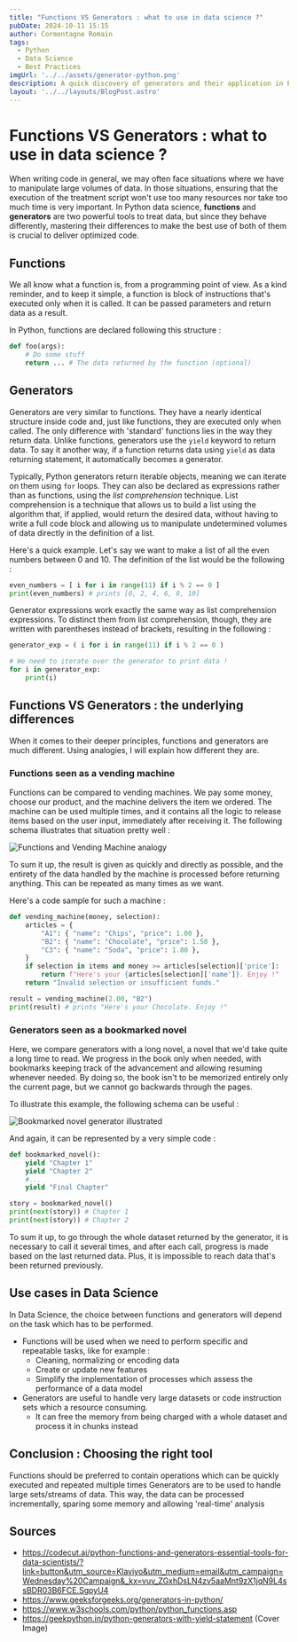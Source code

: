```yaml
---
title: "Functions VS Generators : what to use in data science ?"
pubDate: 2024-10-11 15:15
author: Cormontagne Romain
tags:
  - Python
  - Data Science
  - Best Practices
imgUrl: '../../assets/generator-python.png'
description: A quick discovery of generators and their application in Python. Learning about their use cases and when to prefer them over normal functions
layout: '../../layouts/BlogPost.astro'
---
```


# Functions VS Generators : what to use in data science ?
When writing code in general, we may often face situations where we have to manipulate large volumes of data. In those situations, ensuring that the execution of the treatment script won't use too many resources nor take too much time is very important. In Python data science, **functions** and **generators** are two powerful tools to treat data, but since they behave differently, mastering their differences to make the best use of both of them is crucial to deliver optimized code.

## Functions
We all know what a function is, from a programming point of view. As a kind reminder, and to keep it simple, a function is block of instructions that's executed only when it is called. It can be passed parameters and return data as a result.

In Python, functions are declared following this structure :
```py
def foo(args):
    # Do some stuff
    return ... # The data returned by the function (optional)
```

## Generators
Generators are very similar to functions. They have a nearly identical structure inside code and, just like functions, they are executed only when called. The only difference with 'standard' functions lies in the way they return data. Unlike functions, generators use the `yield` keyword to return data. To say it another way, if a function returns data using `yield` as data returning statement, it automatically becomes a generator.

Typically, Python generators return iterable objects, meaning we can iterate on them using `for` loops. They can also be declared as expressions rather than as functions, using the _list comprehension_ technique. List comprehension is a technique that allows us to build a list using the algorithm that, if applied, would return the desired data, without having to write a full code block and allowing us to manipulate undetermined volumes of data directly in the definition of a list.

Here's a quick example. Let's say we want to make a list of all the even numbers between 0 and 10. The definition of the list would be the following :
```py
even_numbers = [ i for i in range(11) if i % 2 == 0 ]
print(even_numbers) # prints [0, 2, 4, 6, 8, 10]
```

Generator expressions work exactly the same way as list comprehension expressions. To distinct them from list comprehension, though, they are written with parentheses instead of brackets, resulting in the following :
```py
generator_exp = ( i for i in range(11) if i % 2 == 0 )

# We need to iterate over the generator to print data !
for i in generator_exp:
    print(i)
```

## Functions VS Generators : the underlying differences

When it comes to their deeper principles, functions and generators are much different. Using analogies, I will explain how different they are.

### Functions seen as a vending machine

Functions can be compared to vending machines. We pay some money, choose our product, and the machine delivers the item we ordered. The machine can be used multiple times, and it contains all the logic to release items based on the user input, immediately after receiving it. The following schema illustrates that situation pretty well :

![Functions and Vending Machine analogy](https://i0.wp.com/codecut.ai/wp-content/uploads/2024/10/2024-10-07_15-50.png?w=629&ssl=1)

To sum it up, the result is given as quickly and directly as possible, and the entirety of the data handled by the machine is processed before returning anything. This can be repeated as many times as we want.

Here's a code sample for such a machine :
```py
def vending_machine(money, selection):
    articles = { 
        "A1": { "name": "Chips", "price": 1.00 },
        "B2": { "name": "Chocolate", "price": 1.50 },
        "C3": { "name": "Soda", "price": 1.80 },
    }
    if selection in items and money >= articles[selection]['price']:
        return f"Here's your {articles[selection]['name']}. Enjoy !"
    return "Invalid selection or insufficient funds."

result = vending_machine(2.00, "B2")
print(result) # prints "Here's your Chocolate. Enjoy !"
```

### Generators seen as a bookmarked novel

Here, we compare generators with a long novel, a novel that we'd take quite a long time to read. We progress in the book only when needed, with bookmarks keeping track of the advancement and allowing resuming whenever needed. By doing so, the book isn't to be memorized entirely only the current page, but we cannot go backwards through the pages.

To illustrate this example, the following schema can be useful :

![Bookmarked novel generator illustrated](https://i0.wp.com/codecut.ai/wp-content/uploads/2024/10/2024-10-07_15-50_1.png?w=480&ssl=1)

And again, it can be represented by a very simple code :
```py
def bookmarked_novel():
    yield "Chapter 1"
    yield "Chapter 2"
    #...
    yield "Final Chapter"

story = bookmarked_novel()
print(next(story)) # Chapter 1
print(next(story)) # Chapter 2
```

To sum it up, to go through the whole dataset returned by the generator, it is necessary to call it several times, and after each call, progress is made based on the last returned data. Plus, it is impossible to reach data that's been returned previously.

## Use cases in Data Science

In Data Science, the choice between functions and generators will depend on the task which has to be performed.

- Functions will be used when we need to perform specific and repeatable tasks, like for example :
  - Cleaning, normalizing or encoding data
  - Create or update new features
  - Simplify the implementation of processes which assess the performance of a data model
- Generators are useful to handle very large datasets or code instruction sets which a resource consuming.
  - It can free the memory from being charged with a whole dataset and process it in chunks instead

## Conclusion : Choosing the right tool

Functions should be preferred to contain operations which can be quickly executed and repeated multiple times
Generators are to be used to handle large sets/streams of data. This way, the data can be processed incrementally, sparing some memory and allowing 'real-time' analysis

## Sources
- <https://codecut.ai/python-functions-and-generators-essential-tools-for-data-scientists/?link=button&utm_source=Klaviyo&utm_medium=email&utm_campaign=Wednesday%20Campaign&_kx=vuv_ZGxhDsLN4zv5aaMnt9zX1jqN9L4ssBDR03B6FCE.SgpyU4>
- <https://www.geeksforgeeks.org/generators-in-python/>
- <https://www.w3schools.com/python/python_functions.asp>
- <https://geekpython.in/python-generators-with-yield-statement> (Cover Image)